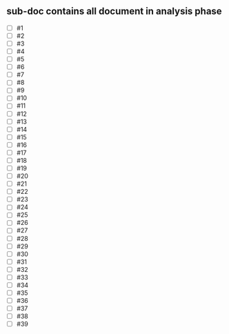 ## sub-doc contains all document in analysis phase

-[ ] #1
-[ ] #2
-[ ] #3
-[ ] #4
-[ ] #5
-[ ] #6
-[ ] #7
-[ ] #8
-[ ] #9
-[ ] #10
-[ ] #11
-[ ] #12
-[ ] #13
-[ ] #14
-[ ] #15
-[ ] #16
-[ ] #17
-[ ] #18
-[ ] #19
-[ ] #20
-[ ] #21
-[ ] #22
-[ ] #23
-[ ] #24
-[ ] #25
-[ ] #26
-[ ] #27
-[ ] #28
-[ ] #29
-[ ] #30
-[ ] #31
-[ ] #32
-[ ] #33
-[ ] #34
-[ ] #35
-[ ] #36
-[ ] #37
-[ ] #38
-[ ] #39
